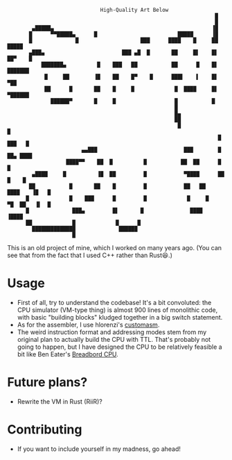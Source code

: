 ```
                              High-Quality Art Below
                                                                   █
                                                                   █
        ▄█████▄                                                   ▐█
       █      ▀▀█████▄      █                          █████      ▐█
       █              █                    ███      ████    █     ██     █████
       ▄███▄                         ███ ▄█  █       ██     █▌    █▌   ██▀    █
           ███████▄          █    ███   ██           ██      █    █▌  ███████
            █     ██        ▐█    ██    █▀    █      ███▌    ▌    █▌  ▀██
            ██      █       ██    █     █             █  ████     █▌    ▀██████
              ██████▀       █     █                   █           █
                                                      █
                                                      █▄
                                                      ██
                                                       █                         █
                                                                    █      ███   █
                        ▄▄███                            ███        █       ██▄ ████
                   ████▀▀    ██  █          █           ██  ██      █             █
        ▄████     █          ▐█  ██         █            ▀████      ██       █    █
       ██           █       ██    █         █            ██   ██     ████    ▐█   █
      █             █    ███      █         █             █     █    ▀█  ██   ▐▌  █
      █              ███▄         █▌       █               ████       ▐████
      ██             █             █      █
        ██████████████              ██████
                     █
```
This is an old project of mine, which I worked on many years ago. (You can see that from the fact that I used C++ rather than Rust😆.)
# Usage
- First of all, try to understand the codebase! It's a bit convoluted: the CPU simulator (VM-type thing) is almost 900 lines of monolithic code, with basic "building blocks" kludged together in a big switch statement.
- As for the assembler, I use hlorenzi's [customasm](https://github.com/hlorenzi/customasm).
- The weird instruction format and addressing modes stem from my original plan to actually build the CPU with TTL. That's probably not going to happen, but I have designed the CPU to be relatively feasible a bit like Ben Eater's [Breadbord CPU](https://eater.net/8bit).
# Future plans?
- Rewrite the VM in Rust (RiiR)?
# Contributing
- If you want to include yourself in my madness, go ahead!

